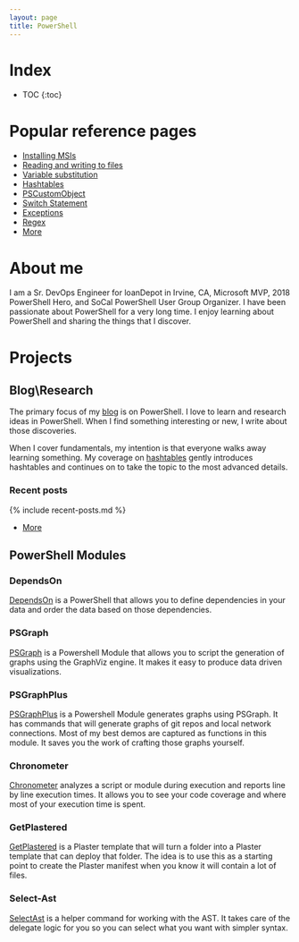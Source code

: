 ```yaml
---
layout: page
title: PowerShell
---
```


# Index

* TOC
{:toc}

# Popular reference pages

* [Installing MSIs](/2016-10-21-powershell-installing-msi-files/?utm_source=blog&utm_medium=blog&utm_content=popref)
* [Reading and writing to files](/2017-03-18-Powershell-reading-and-saving-data-to-files/?utm_source=blog&utm_medium=blog&utm_content=popref)
* [Variable substitution](/2017-01-13-powershell-variable-substitution-in-strings/?utm_source=blog&utm_medium=blog&utm_content=popref)
* [Hashtables](/2016-11-06-powershell-hashtable-everything-you-wanted-to-know-about/?utm_source=blog&utm_medium=blog&utm_content=popref)
* [PSCustomObject](/2016-10-28-powershell-everything-you-wanted-to-know-about-pscustomobject/?utm_source=blog&utm_medium=blog&utm_content=popref)
* [Switch Statement](/2018-01-12-Powershell-switch-statement/?utm_source=blog&utm_medium=blog&utm_content=popref)
* [Exceptions](/2017-04-10-Powershell-exceptions-everything-you-ever-wanted-to-know/?utm_source=blog&utm_medium=blog&utm_content=popref)
* [Regex](/2017-07-31-Powershell-regex-regular-expression/?utm_source=blog&utm_medium=blog&utm_content=popref)
* [More](/tags/?utm_source=blog&utm_medium=blog&utm_content=popref)

# About me

I am a Sr. DevOps Engineer for loanDepot in Irvine, CA, Microsoft MVP, 2018 PowerShell Hero, and SoCal PowerShell User Group Organizer. I have been passionate about PowerShell for a very long time. I enjoy learning about PowerShell and sharing the things that I discover.

# Projects

## Blog\Research

The primary focus of my [blog](/blog/?utm_source=blog&utm_medium=blog&utm_content=index) is on PowerShell. I love to learn and research ideas in PowerShell. When I find something interesting or new, I write about those discoveries.

When I cover fundamentals, my intention is that everyone walks away learning something. My coverage on [hashtables](/2016-11-06-powershell-hashtable-everything-you-wanted-to-know-about/?utm_source=blog&utm_medium=blog&utm_content=index) gently introduces hashtables and continues on to take the topic to the most advanced details.

### Recent posts

{% include recent-posts.md %}
* [More](/tags/?utm_source=blog&utm_medium=blog&utm_content=recent)

## PowerShell Modules

### DependsOn

[DependsOn](https://github.com/loanDepot/DependsOn) is a PowerShell that allows you to define dependencies in your data and order the data based on those dependencies.

### PSGraph

[PSGraph](/2017-01-30-Powershell-PSGraph//?utm_source=blog&utm_medium=blog&utm_content=projects) is a Powershell Module that allows you to script the generation of graphs using the GraphViz engine. It makes it easy to produce data driven visualizations.

### PSGraphPlus

[PSGraphPlus](https://github.com/KevinMarquette/PSGraphPlus) is a Powershell Module generates graphs using PSGraph. It has commands that will generate graphs of git repos and local network connections. Most of my best demos are captured as functions in this module. It saves you the work of crafting those graphs yourself.

### Chronometer

[Chronometer](/2017-02-05-Powershell-Chronometer-line-by-line-script-execution-times/?utm_source=blog&utm_medium=blog&utm_content=projects) analyzes a script or module during execution and reports line by line execution times. It allows you to see your code coverage and where most of your execution time is spent.

### GetPlastered
[GetPlastered](/2017-05-14-Powershell-Plaster-GetPlastered-template/?utm_source=blog&utm_medium=blog&utm_content=recent) is a Plaster template that will turn a folder into a Plaster template that can deploy that folder. The idea is to use this as a starting point to create the Plaster manifest when you know it will contain a lot of files.

### Select-Ast
[SelectAst](https://github.com/KevinMarquette/Select-Ast) is a helper command for working with the AST. It takes care of the delegate logic for you so you can select what you want with simpler syntax.